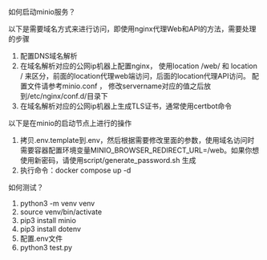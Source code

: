 如何启动minio服务？

以下是需要域名方式来进行访问，即使用nginx代理Web和API的方法，需要处理的步骤
1. 配置DNS域名解析
2. 在域名解析对应的公网ip机器上配置nginx， 使用location /web/ 和 location / 来区分，前面的location代理web端访问，后面的location代理API访问。 配置文件请参考minio.conf ， 修改servername对应的值之后放到/etc/nginx/conf.d/目录下
3. 在域名解析对应的公网ip机器上生成TLS证书，通常使用certbot命令

以下是在minio的启动节点上进行的操作
1. 拷贝.env.template到.env，然后根据需要修改里面的参数，使用域名访问时需要容器配置环境变量MINIO_BROWSER_REDIRECT_URL=<url>/web。如果你想使用新密码，请使用script/generate_password.sh <password length>生成
2. 执行命令：docker compose up -d



如何测试？
1. python3 -m venv venv
2. source venv/bin/activate
3. pip3 install minio
4. pip3 install dotenv
5. 配置.env文件
6. python3 test.py

